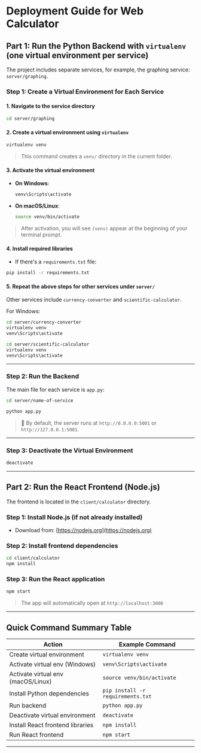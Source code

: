 # Deployment Guide for Web Calculator

## Part 1: Run the Python Backend with `virtualenv` (one virtual environment per service)

The project includes separate services, for example, the graphing service: `server/graphing`.

### Step 1: Create a Virtual Environment for Each Service

#### 1. Navigate to the service directory

```bash
cd server/graphing
```

#### 2. Create a virtual environment using `virtualenv`

```bash
virtualenv venv
```

> This command creates a `venv/` directory in the current folder.

#### 3. Activate the virtual environment

* **On Windows**:

  ```bash
  venv\Scripts\activate
  ```

* **On macOS/Linux**:

  ```bash
  source venv/bin/activate
  ```

> After activation, you will see `(venv)` appear at the beginning of your terminal prompt.

#### 4. Install required libraries

* If there's a `requirements.txt` file:

```bash
pip install -r requirements.txt
```

#### 5. Repeat the above steps for other services under `server/`

Other services include `currency-converter` and `scientific-calculator`.

For Windows:

```bash
cd server/currency-converter
virtualenv venv
venv\Scripts\activate
```

```bash
cd server/scientific-calculator
virtualenv venv
venv\Scripts\activate
```

---

### Step 2: Run the Backend

The main file for each service is `app.py`:

```bash
cd server/name-of-service
```

```bash
python app.py
```

> 📡 By default, the server runs at `http://0.0.0.0:5001` or `http://127.0.0.1:5001`.

---

### Step 3: Deactivate the Virtual Environment

```bash
deactivate
```

---

## Part 2: Run the React Frontend (Node.js)

The frontend is located in the `client/calculator` directory.

### Step 1: Install Node.js (if not already installed)

* Download from: [https://nodejs.org](https://nodejs.org)

### Step 2: Install frontend dependencies

```bash
cd client/calculator
npm install
```

### Step 3: Run the React application

```bash
npm start
```

> The app will automatically open at `http://localhost:3000`

---

## Quick Command Summary Table

| Action                             | Example Command                   |
| ---------------------------------- | --------------------------------- |
| Create virtual environment         | `virtualenv venv`                 |
| Activate virtual env (Windows)     | `venv\Scripts\activate`           |
| Activate virtual env (macOS/Linux) | `source venv/bin/activate`        |
| Install Python dependencies        | `pip install -r requirements.txt` |
| Run backend                        | `python app.py`                   |
| Deactivate virtual environment     | `deactivate`                      |
| Install React frontend libraries   | `npm install`                     |
| Run React frontend                 | `npm start`                       |

---